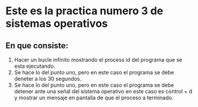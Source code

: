 # Este es la practica numero 3 de sistemas operativos
## En que consiste:
1) Hacer un bucle infinito mostrando el process id del programa que se esta ejecutando.
2) Se hace lo del punto uno, pero en este caso el programa se debe deneter a los 30 segundos.
3) Se hace lo del punto uno, pero en este caso el programa se debe detener ante una señal del sistema operativo en este caso es control + d y mostrar un mensaje en pantalla de que el proceso a terminado.

